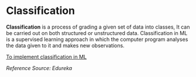 # Classification

<b>Classification</b> is a process of grading a given set of data into classes, It can be carried out on both structured or unstructured data. Classification in ML is a supervised learning approach in which the computer program analyses the data given to it and makes new observations.

[To implement classification in ML](https://www.edureka.co/blog/classification-in-machine-learning/)

<i>Reference Source: Edureka</i>
